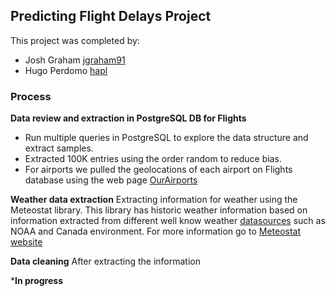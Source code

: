 ## Predicting Flight Delays Project

This project was completed by:
- Josh Graham [jgraham91](https://github.com/jgraham91)
- Hugo Perdomo [hapl](https://github.com/hapl)

### Process

**Data review and extraction in PostgreSQL DB for Flights**
- Run multiple queries in PostgreSQL to explore the data structure and extract samples.
- Extracted 100K entries using the order random to reduce bias.
- For airports we pulled the geolocations of each airport on Flights database using the web page [OurAirports](https://ourairports.com/data/)

**Weather data extraction**
Extracting information for weather using the Meteostat library. This library has historic weather information based on information extracted from different well know weather [datasources](https://dev.meteostat.net/sources.html) such as NOAA and Canada environment. For more information go to [Meteostat website](https://meteostat.net/en/)


**Data cleaning**
After extracting the information 

***In progress**